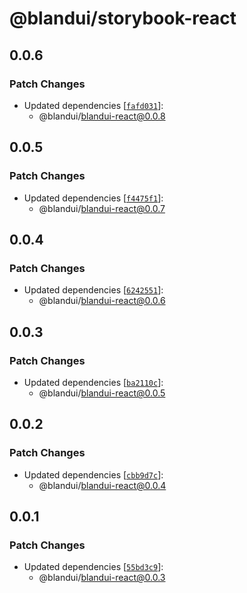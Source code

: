 # @blandui/storybook-react

## 0.0.6

### Patch Changes

- Updated dependencies [[`fafd031`](https://github.com/Bland-UI/blandui/commit/fafd0311af66e0509bbb10757259b65d215c0577)]:
  - @blandui/blandui-react@0.0.8

## 0.0.5

### Patch Changes

- Updated dependencies [[`f4475f1`](https://github.com/Bland-UI/blandui/commit/f4475f1f0bd3a434a0c481b568e17c89f06e9980)]:
  - @blandui/blandui-react@0.0.7

## 0.0.4

### Patch Changes

- Updated dependencies [[`6242551`](https://github.com/Bland-UI/blandui/commit/6242551e13fb7ca2ed789d1afaab91250b5c9fce)]:
  - @blandui/blandui-react@0.0.6

## 0.0.3

### Patch Changes

- Updated dependencies [[`ba2110c`](https://github.com/Bland-UI/blandui/commit/ba2110c46af8a34a9903366dd4457b4b097a6ca8)]:
  - @blandui/blandui-react@0.0.5

## 0.0.2

### Patch Changes

- Updated dependencies [[`cbb9d7c`](https://github.com/Bland-UI/blandui/commit/cbb9d7c55aee4802f9f0d964573245c5f9483bc2)]:
  - @blandui/blandui-react@0.0.4

## 0.0.1

### Patch Changes

- Updated dependencies [[`55bd3c9`](https://github.com/Bland-UI/blandui/commit/55bd3c9b95006d6cb50cb4ef6d20c6f993d6c923)]:
  - @blandui/blandui-react@0.0.3
